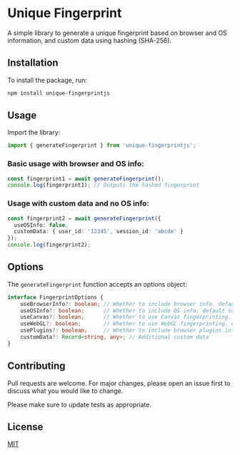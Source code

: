 # Unique Fingerprint

A simple library to generate a unique fingerprint based on browser and OS information, and custom data using hashing (SHA-256).

## Installation

To install the package, run:

```bash
npm install unique-fingerprintjs
```

## Usage

Import the library:

```typescript
import { generateFingerprint } from 'unique-fingerprintjs';
```

### Basic usage with browser and OS info:

```typescript
const fingerprint1 = await generateFingerprint();
console.log(fingerprint1); // Outputs the hashed fingerprint
```

### Usage with custom data and no OS info:

```typescript
const fingerprint2 = await generateFingerprint({
  useOSInfo: false,
  customData: { user_id: '12345', session_id: 'abcde' }
});
console.log(fingerprint2);
```

## Options

The `generateFingerprint` function accepts an options object:

```typescript
interface FingerprintOptions {
    useBrowserInfo?: boolean; // Whether to include browser info. default value is true
    useOSInfo?: boolean;      // Whether to include OS info. default value is true
    useCanvas?: boolean;      // Whether to use Canvas fingerprinting. default value is true
    useWebGL?: boolean;       // Whether to use WebGL fingerprinting. default value is true
    usePlugins?: boolean;     // Whether to include browser plugins info. default value is true
    customData?: Record<string, any>; // Additional custom data
}
```

## Contributing

Pull requests are welcome. For major changes, please open an issue first
to discuss what you would like to change.

Please make sure to update tests as appropriate.

## License

[MIT](https://choosealicense.com/licenses/mit/)
